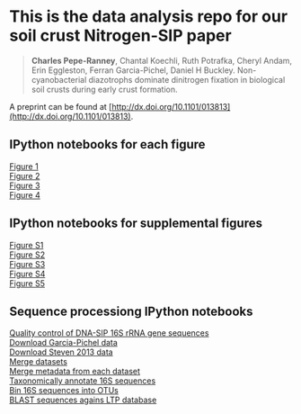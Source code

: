 # This is the data analysis repo for our soil crust Nitrogen-SIP paper

>**Charles Pepe-Ranney**, Chantal Koechli, Ruth Potrafka, Cheryl Andam, Erin
>Eggleston, Ferran Garcia-Pichel, Daniel H Buckley. Non-cyanobacterial
>diazotrophs dominate dinitrogen fixation in biological
>soil crusts during early crust formation. 

A preprint can be found at
[http://dx.doi.org/10.1101/013813](http://dx.doi.org/10.1101/013813).  

## IPython notebooks for each figure

[Figure 1](http://nbviewer.ipython.org/github/chuckpr/NSIP_data_analysis/blob/master/figures_and_stats/ordination_heavy_fractions.ipynb)  
[Figure 2](http://nbviewer.ipython.org/github/chuckpr/NSIP_data_analysis/blob/master/figures_and_stats/l2fc.ipynb)  
[Figure 3](http://nbviewer.ipython.org/github/chuckpr/NSIP_data_analysis/blob/master/figures_and_stats/trees.ipynb)  
[Figure 4](http://nbviewer.ipython.org/github/chuckpr/NSIP_data_analysis/blob/master/figures_and_stats/scatter_top10.ipynb)  

## IPython notebooks for supplemental figures

[Figure S1](http://nbviewer.ipython.org/github/chuckpr/NSIP_data_analysis/blob/master/figures_and_stats/ordination_all.ipynb)  
[Figure S2](http://nbviewer.ipython.org/github/chuckpr/NSIP_data_analysis/blob/master/figures_and_stats/interaction.ipynb)  
[Figure S3]()  
[Figure S4](http://nbviewer.ipython.org/github/chuckpr/NSIP_data_analysis/blob/master/figures_and_stats/rarefaction_curves.ipynb)  
[Figure S5](http://nbviewer.ipython.org/github/chuckpr/NSIP_data_analysis/blob/master/figures_and_stats/diazotroph_distribution.ipynb)  

## Sequence processiong IPython notebooks

[Quality control of DNA-SIP 16S rRNA gene sequences](http://nbviewer.ipython.org/github/chuckpr/NSIP_data_analysis/blob/master/QC.ipynb)  
[Download Garcia-Pichel data](http://nbviewer.ipython.org/github/chuckpr/NSIP_data_analysis/blob/master/download_Garcia-Pichel_2013.ipynb)  
[Download Steven 2013 data](http://nbviewer.ipython.org/github/chuckpr/NSIP_data_analysis/blob/master/download_steven_2013_data.ipynb)  
[Merge datasets](http://nbviewer.ipython.org/github/chuckpr/NSIP_data_analysis/blob/master/merge_datasets.ipynb)  
[Merge metadata from each dataset](http://nbviewer.ipython.org/github/chuckpr/NSIP_data_analysis/blob/master/merge_metadata.ipynb)  
[Taxonomically annotate 16S sequences](http://nbviewer.ipython.org/github/chuckpr/NSIP_data_analysis/blob/master/assign_taxonomy.ipynb)  
[Bin 16S sequences into OTUs](http://nbviewer.ipython.org/github/chuckpr/NSIP_data_analysis/blob/master/OTU_binning.ipynb)  
[BLAST sequences agains LTP database](http://nbviewer.ipython.org/github/chuckpr/NSIP_data_analysis/blob/master/BLAST.ipynb)  
